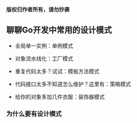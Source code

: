 **版权归作者所有，请勿抄袭** 

## 聊聊Go开发中常用的设计模式

- 全局单一实例：单例模式

- 对象流水线化：工厂模式

- 重复代码太多？试试：模板方法模式

- 代码接口太多不知道怎么维护？这里有：策略模式

- 给你的对象多加几件衣服：装饰器模式

### 为什么要有设计模式
